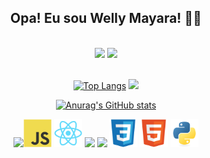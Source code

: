 <h2 align="center">
 Opa! Eu sou Welly Mayara! 👋🏻
</h2>

 <!--<p align="center">
  🚀 I’m currently a student of analysis and systems development at impacta tecnologia
 <a href="https://www.instagram.com/porrawelly/"><img src="https://img.shields.io/badge/Instagram-E4405F?style=for-the-badge&logo=instagram&logoColor=white"></a>

</p>
-->
 <br>

 <div align="center">
 <a href="https://www.linkedin.com/in/wellymayara" ><img src="https://img.shields.io/badge/LinkedIn-0077B5?style=for-the-badge&logo=linkedin&logoColor=white"></a>
 <a href="mailto:welly.maya.s@gmail.com"><img src="https://img.shields.io/badge/Gmail-D14836?style=for-the-badge&logo=gmail&logoColor=white"></a>
 <br>
 <br>
 
[![Top Langs](https://github-readme-stats.vercel.app/api/top-langs/?username=wellymaya&layout=compact&v=1angs_count=8&theme=dracula&v=2)](https://github.com/wellymaya/github-readme-stats) <img height="165px"  src="https://cdn.discordapp.com/attachments/886493503142649899/938626662453624892/ezgif.com-gif-maker.gif">

 

 
 
[![Anurag's GitHub stats](https://github-readme-stats.vercel.app/api?username=wellymaya&theme=dracula&v=2)](https://github.com/wellymaya/github-readme-stats)


 
 
<!-- [![willianrod's wakatime stats](https://github-readme-stats.vercel.app/api/wakatime?username=wellymaya&show_icons=true&layout=compact&theme=dracula&v=2)](https://github.com/wellymaya/github-readme-stats)[![Anurag's GitHub stats](https://github-readme-stats.vercel.app/api?username=wellymaya&theme=dracula&v=2)](https://github.com/wellymaya/github-readme-stats)
-->

<div>
<img src="https://cdn.jsdelivr.net/gh/devicons/devicon/icons/typescript/typescript-original.svg" height="45px" margin="5px"><img src="https://raw.githubusercontent.com/devicons/devicon/master/icons/javascript/javascript-original.svg" height="45px">
<img src="https://raw.githubusercontent.com/devicons/devicon/master/icons/react/react-original.svg" height="45px">
<img src="https://cdn.jsdelivr.net/gh/devicons/devicon/icons/nodejs/nodejs-original.svg" height="45px"> 
<img src="https://cdn.jsdelivr.net/gh/devicons/devicon/icons/sass/sass-original.svg" height="45px">
<img src="https://raw.githubusercontent.com/devicons/devicon/master/icons/css3/css3-original.svg" height="45px" margin="10px">
<img src="https://raw.githubusercontent.com/devicons/devicon/master/icons/html5/html5-original.svg" height="45px">
<img src="https://raw.githubusercontent.com/devicons/devicon/master/icons/python/python-original.svg" height="45px">
 </div>
</div>

<!--[![willianrod's wakatime stats](https://github-readme-stats.vercel.app/api/wakatime?username=wellymaya&theme=dracula&v=2)](https://github.com/wellymaya/github-readme-stats)
 
<!--
**wellymaya/wellymaya** is a ✨ _special_ ✨ repository because its `README.md` (this file) appears on your GitHub profile.

Here are some ideas to get you started:

- 🔭 I’m currently working on ...
- 🌱 I’m currently learning ...
- 👯 I’m looking to collaborate on ...
- 🤔 I’m looking for help with ...
- 💬 Ask me about ...
- 📫 How to reach me: ...
- 😄 Pronouns: ...
- ⚡ Fun fact: ...
-->
